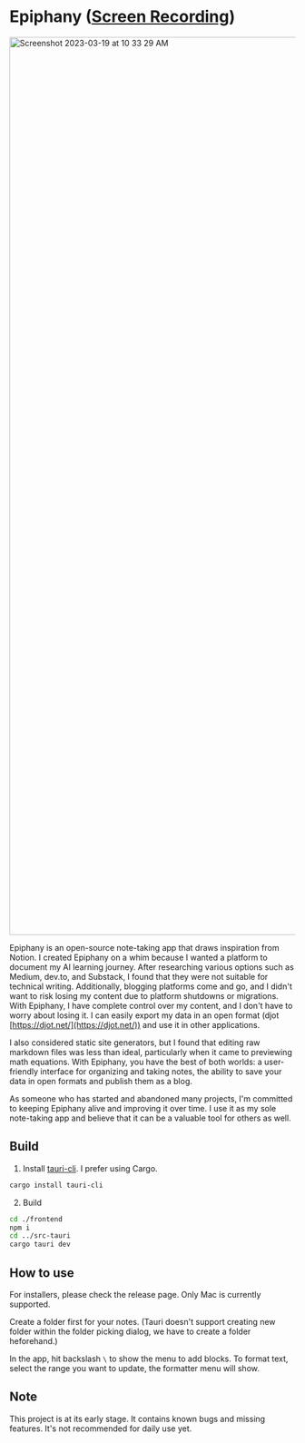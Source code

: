 # Epiphany ([Screen Recording](https://youtu.be/_C0rpXXaETc))

<img width="1582" alt="Screenshot 2023-03-19 at 10 33 29 AM" src="https://user-images.githubusercontent.com/326807/226196690-b31e28b9-4043-4695-998d-15961101d66d.png">

Epiphany is an open-source note-taking app that draws inspiration from Notion. I created Epiphany on a whim because I wanted a platform to document my AI learning journey. After researching various options such as Medium, dev.to, and Substack, I found that they were not suitable for technical writing. Additionally, blogging platforms come and go, and I didn't want to risk losing my content due to platform shutdowns or migrations. With Epiphany, I have complete control over my content, and I don't have to worry about losing it. I can easily export my data in an open format (djot [https://djot.net/](https://djot.net/)) and use it in other applications. 

I also considered static site generators, but I found that editing raw markdown files was less than ideal, particularly when it came to previewing math equations. With Epiphany, you have the best of both worlds: a user-friendly interface for organizing and taking notes, the ability to save your data in open formats and publish them as a blog.

As someone who has started and abandoned many projects, I'm committed to keeping Epiphany alive and improving it over time. I use it as my sole note-taking app and believe that it can be a valuable tool for others as well.

## Build

1. Install [tauri-cli](https://tauri.app/v1/guides/getting-started/setup/html-css-js). I prefer using Cargo.
```bash
cargo install tauri-cli
```

2. Build
```bash
cd ./frontend
npm i
cd ../src-tauri
cargo tauri dev
```

## How to use

For installers, please check the release page. Only Mac is currently supported.

Create a folder first for your notes. (Tauri doesn't support creating new folder within the folder picking dialog, we have to create a folder heforehand.)

In the app, hit backslash `\` to show the menu to add blocks. To format text, select the range you want to update, the formatter menu will show.

## Note

This project is at its early stage. It contains known bugs and missing features. It's not recommended for daily use yet.